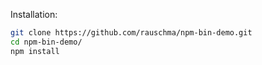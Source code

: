 Installation:

```bash
git clone https://github.com/rauschma/npm-bin-demo.git
cd npm-bin-demo/
npm install
```
